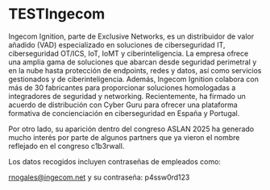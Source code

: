 # TESTIngecom
Ingecom Ignition, parte de Exclusive Networks, es un distribuidor de valor añadido (VAD) especializado en soluciones de ciberseguridad IT, ciberseguridad OT/ICS, IoT, IoMT y ciberinteligencia. La empresa ofrece una amplia gama de soluciones que abarcan desde seguridad perimetral y en la nube hasta protección de endpoints, redes y datos, así como servicios gestionados y de ciberinteligencia. Además, Ingecom Ignition colabora con más de 30 fabricantes para proporcionar soluciones homologadas a integradores de seguridad y networking. Recientemente, ha firmado un acuerdo de distribución con Cyber Guru para ofrecer una plataforma formativa de concienciación en ciberseguridad en España y Portugal.

Por otro lado, su aparición dentro del congreso ASLAN 2025 ha generado mucho interés por parte de algunos partners que ya vieron el nombre reflejado en el congreso c1b3rwall.

Los datos recogidos incluyen contraseñas de empleados como:

rnogales@ingecom.net
y su contraseña: p4ssw0rd123
